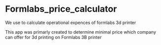 # Formlabs_price_calculator
We use to calculate operational expences of formlabs 3d printer

This app was primarly created to determine minimal price
which company can offer for 3d printing on Formlabs 3B printer
